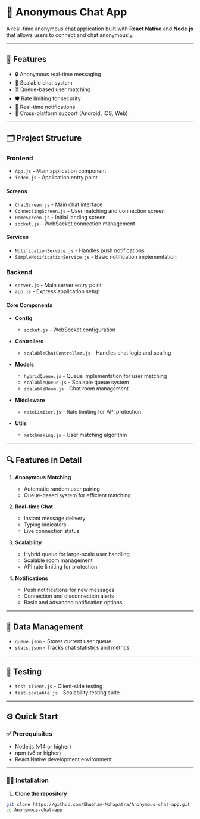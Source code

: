 # 📱 Anonymous Chat App

A real-time anonymous chat application built with **React Native** and **Node.js** that allows users to connect and chat anonymously.

---

## 🚀 Features

- 🔒 Anonymous real-time messaging  
- 📶 Scalable chat system  
- ⏳ Queue-based user matching  
- 🛡️ Rate limiting for security  
- 🔔 Real-time notifications  
- 📱 Cross-platform support (Android, iOS, Web)  

---

## 🗂️ Project Structure

### Frontend

- `App.js` - Main application component  
- `index.js` - Application entry point  

#### Screens
- `ChatScreen.js` - Main chat interface  
- `ConnectingScreen.js` - User matching and connection screen  
- `HomeScreen.js` - Initial landing screen  
- `socket.js` - WebSocket connection management  

#### Services
- `NotificationService.js` - Handles push notifications  
- `SimpleNotificationService.js` - Basic notification implementation  

### Backend

- `server.js` - Main server entry point  
- `app.js` - Express application setup  

#### Core Components

- **Config**
  - `socket.js` - WebSocket configuration  

- **Controllers**
  - `scalableChatController.js` - Handles chat logic and scaling  

- **Models**
  - `hybridQueue.js` - Queue implementation for user matching  
  - `scalableQueue.js` - Scalable queue system  
  - `scalableRoom.js` - Chat room management  

- **Middleware**
  - `rateLimiter.js` - Rate limiting for API protection  

- **Utils**
  - `matchmaking.js` - User matching algorithm  

---

## 🔍 Features in Detail

1. **Anonymous Matching**  
   - Automatic random user pairing  
   - Queue-based system for efficient matching  

2. **Real-time Chat**  
   - Instant message delivery  
   - Typing indicators  
   - Live connection status  

3. **Scalability**  
   - Hybrid queue for large-scale user handling  
   - Scalable room management  
   - API rate limiting for protection  

4. **Notifications**  
   - Push notifications for new messages  
   - Connection and disconnection alerts  
   - Basic and advanced notification options  

---

## 🧩 Data Management

- `queue.json` - Stores current user queue  
- `stats.json` - Tracks chat statistics and metrics  

---

## 🧪 Testing

- `test-client.js` - Client-side testing  
- `test-scalable.js` - Scalability testing suite  

---

## ⚙️ Quick Start

### ✅ Prerequisites

- Node.js (v14 or higher)  
- npm (v6 or higher)  
- React Native development environment  

---

### 🧑‍💻 Installation

1. **Clone the repository**
```bash
git clone https://github.com/Shubham-Mohapatra/Anonymous-chat-app.git
cd Anonymous-chat-app


